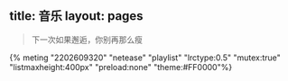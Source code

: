 ﻿title: 音乐
layout: pages
---
>下一次如果邂逅，你别再那么瘦


{% meting "2202609320" "netease" "playlist" "lrctype:0.5" "mutex:true" "listmaxheight:400px" "preload:none" "theme:#FF0000"%}
